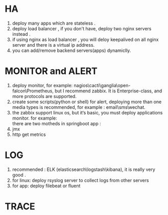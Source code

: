 # HA
1. deploy many apps which are stateless .
2. deploy load balancer , if you don't have, deploy two nginx servers instead .
3. if using nginx as load balancer , you will deloy keepalived on all nginx server  and there is a virtual ip address.
4. you can add/remove backend servers(apps) dynamiclly.
# MONITOR and ALERT
1. deploy monitor, for example: nagios\cacti\ganglia\open-falcon\Prometheus, but I recommend zabbix.
	It is Enterprise-class, and more protocols are supported.  
2. create some scripts(python or shell) for alert, deploying more than one media types is recommended, for example : email\sms\wechat.
3. the zabbix support linux os, but  it‘s basic, you must deploy applications monitor. for example:  
there are two motheds in springboot app :
1. jmx 
2. http get metrics

# LOG
1. recommended : ELK (elasticsearch\logstash\kibana), it is really very good .
2. for linux: deploy rsyslog server to collect logs from  other servers
3. for app: deploy filebeat or fluent

# TRACE

